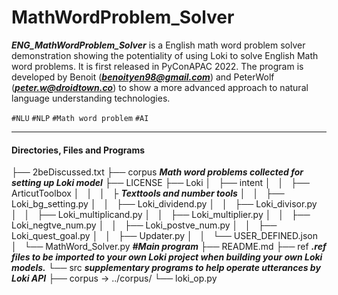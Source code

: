 # MathWordProblem_Solver
***ENG_MathWordProblem_Solver*** is a English math word problem solver demonstration showing the potentiality of using Loki to solve English Math word problems. It is first released in PyConAPAC 2022. The program is developed by Benoit (***benoityen98@gmail.com***) and PeterWolf (***peter.w@droidtown.co***) to show a more advanced approach to natural language understanding technologies.

`#NLU` `#NLP` `#Math word problem` `#AI`

---

#### Directories, Files and Programs
├── 2beDiscussed.txt
├── corpus ***Math word problems collected for setting up Loki model***
├── LICENSE
├── Loki
│   ├── intent
│   │   ├── ArticutToolbox
│   │   │   ├ ***Texttools and number tools***
│   │   ├── Loki_bg_setting.py
│   │   ├── Loki_dividend.py
│   │   ├── Loki_divisor.py
│   │   ├── Loki_multiplicand.py
│   │   ├── Loki_multiplier.py
│   │   ├── Loki_negtve_num.py
│   │   ├── Loki_postve_num.py
│   │   ├── Loki_quest_goal.py
│   │   ├── Updater.py
│   │   └── USER_DEFINED.json
│   └── MathWord_Solver.py  ***#Main program***
├── README.md
├── ref  ***.ref files to be imported to your own Loki project when building your own Loki models.***
└── src ***supplementary programs to help operate utterances by Loki API***
    ├── corpus -> ../corpus/
    └── loki_op.py
    
    
